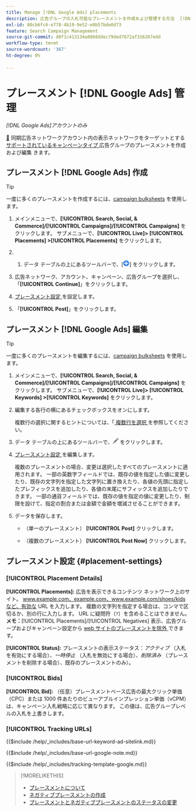 ```yaml
---
title: Manage [!DNL Google Ads] placements
description: 広告グループの入札可能なプレースメントを作成および管理する方法  [!DNL Google Ads]  ついて説明します。
exl-id: 80cb6fc6-e778-4b19-9e52-e0b57bde0d73
feature: Search Campaign Management
source-git-commit: d0f1c413134a0868ddec79ded7672af316267edd
workflow-type: tm+mt
source-wordcount: '367'
ht-degree: 0%

---
```


# プレースメント [!DNL Google Ads] 管理

*[!DNL Google Ads]アカウントのみ*

[&#128279;](/help/search-social-commerce/campaign-management/accounts/ad-network-account-about.md) 同期広告ネットワークアカウント内の表示ネットワークをターゲットとする [ サポートされているキャンペーンタイプ ](/help/search-social-commerce/introduction/supported-inventory.md) 広告グループのプレースメントを作成および編集  きます。

## プレースメント [!DNL Google Ads] 作成

>[!TIP]
>
>一度に多くのプレースメントを作成するには、[campaign bulksheets](/help/search-social-commerce/campaign-management/bulksheets/bulksheet-about.md) を使用します。

1. メインメニューで、**[!UICONTROL Search, Social, & Commerce]/[!UICONTROL Campaigns]/[!UICONTROL Campaigns]** をクリックします。 サブメニューで、**[!UICONTROL Live]> [!UICONTROL Placements] >[!UICONTROL Placements]** をクリックします。

1. &#x200B;
   1. データ テーブルの上にあるツールバーで、[![ 作成 ](/help/search-social-commerce/assets/add.png " 作成 ")] をクリックします。

1. 広告ネットワーク、アカウント、キャンペーン、広告グループを選択し、「**[!UICONTROL Continue]**」をクリックします。

1. [ プレースメント設定 ](#placement-settings) を設定します。

1. 「**[!UICONTROL Post]**」をクリックします。

## プレースメント [!DNL Google Ads] 編集

>[!TIP]
>
>一度に多くのプレースメントを編集するには、[campaign bulksheets](/help/search-social-commerce/campaign-management/bulksheets/bulksheet-about.md) を使用します。

1. メインメニューで、**[!UICONTROL Search, Social, & Commerce]/[!UICONTROL Campaigns]/[!UICONTROL Campaigns]** をクリックします。 サブメニューで、**[!UICONTROL Live]> [!UICONTROL Keywords] >[!UICONTROL Keywords]** をクリックします。

1. 編集する各行の横にあるチェックボックスをオンにします。

   複数行の選択に関するヒントについては、「[ 複数行を選択 ](/help/search-social-commerce/common-tasks/navigation-editing-selection/multiple-rows-select.md) を参照してください。

1. データ テーブルの上にあるツールバーで、![ 編集 ](/help/search-social-commerce/assets/edit.png " 編集 ") をクリックします。

1. [ プレースメント設定 ](#placement-settings) を編集します。

   複数のプレースメントの場合、変更は選択したすべてのプレースメントに適用されます。 一部の英数字フィールドでは、既存の値を指定した値に変更したり、既存の文字列を指定した文字列に置き換えたり、各値の先頭に指定したプレフィックスを追加したり、各値の末尾にサフィックスを追加したりできます。 一部の通貨フィールドでは、既存の値を指定の値に変更したり、制限を設けて、指定の割合または金額で金額を増減させることができます。

1. データを保存します。

   * （単一のプレースメント） **[!UICONTROL Post]** クリックします。

   * （複数のプレースメント） **[!UICONTROL Post Now]** クリックします。

## プレースメント設定 {#placement-settings}

### [!UICONTROL Placement Details]

**[!UICONTROL Placements]:** 広告を表示できるコンテンツ ネットワーク上のサイト。 www.example.com、example.com、www.example.com/shoes/kidsなど、有効な URL を入力します。 複数の文字列を指定する場合は、コンマで区切るか、別の行に入力します。 URL に疑問符（`?`）を含めることはできません。 **メモ：**&#x200B;[!UICONTROL Placements]/[!UICONTROL Negatives] 表示、広告グループおよびキャンペーン設定から [web サイトのプレースメントを除外 ](placement-negative-create.md) できます。

**[!UICONTROL Status]:** プレースメントの表示ステータス：*アクティブ* （入札を有効にする場合）、*一時停止* （入札を無効にする場合）、*削除済み* （プレースメントを削除する場合）、既存のプレースメントのみ）。

### [!UICONTROL Bids]

**[!UICONTROL Bid]:** （任意）プレースメントベース広告の最大クリック単価（CPC）または 1000 件あたりのビューアブルインプレッション単価（vCPM）は、キャンペーン入札戦略に応じて異なります。 この値は、広告グループレベルの入札を上書きします。

<!-- If the placement is in a standard optimized portfolio, then the specified bid is applied for one day. Afterward, the optimization capability places bids according to its own calculations. -->

### [!UICONTROL Tracking URLs]

<!-- **[!UICONTROL Base URL]:** -->

{{$include /help/_includes/base-url-keyword-ad-sitelink.md}}

<!-- note -->

{{$include /help/_includes/base-url-google-note.md}}

<!-- **[!UICONTROL Tracking Template]:** -->

{{$include /help/_includes/tracking-template-google.md}}

>[!MORELIKETHIS]
>
>* [ プレースメントについて ](placement-about.md)
>* [ ネガティブプレースメントの作成 ](placement-negative-create.md)
>* [ プレースメントとネガティブプレースメントのステータスの変更 ](placement-status-edit.md)
